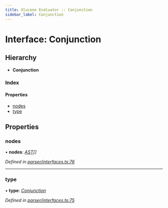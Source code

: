 ```yaml
---
title: Xlucene Evaluator :: Conjunction
sidebar_label: Conjunction
---
```


# Interface: Conjunction

## Hierarchy

* **Conjunction**

### Index

#### Properties

* [nodes](conjunction.md#nodes)
* [type](conjunction.md#type)

## Properties

###  nodes

• **nodes**: *[AST](../overview.md#ast)[]*

*Defined in [parser/interfaces.ts:76](https://github.com/terascope/teraslice/blob/6e018493/packages/xlucene-evaluator/src/parser/interfaces.ts#L76)*

___

###  type

• **type**: *[Conjunction](../enums/asttype.md#conjunction)*

*Defined in [parser/interfaces.ts:75](https://github.com/terascope/teraslice/blob/6e018493/packages/xlucene-evaluator/src/parser/interfaces.ts#L75)*
